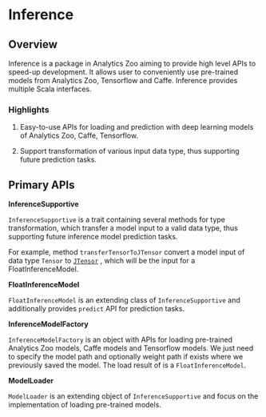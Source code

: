 # Inference


## Overview

Inference is a package in Analytics Zoo aiming to provide high level APIs to speed-up development. It 
allows user to conveniently use pre-trained models from Analytics Zoo, Tensorflow and Caffe.
Inference provides multiple Scala interfaces.


### Highlights

1. Easy-to-use APIs for loading and prediction with deep learning models of Analytics Zoo, Caffe, Tensorflow.

2. Support transformation of various input data type, thus supporting future prediction tasks.

## Primary APIs


**InferenceSupportive**

`InferenceSupportive` is a trait containing several methods for type transformation, which transfer a model input 
to a valid data type, thus supporting future inference model prediction tasks.

For example, method `transferTensorToJTensor` convert a model input of data type `Tensor` 
to [`JTensor`](https://github.com/intel-analytics/analytics-zoo/blob/88afc2d921bb50341d8d7e02d380fa28f49d246b/zoo/src/main/java/com/intel/analytics/zoo/pipeline/inference/JTensor.java)
, which will be the input for a FloatInferenceModel.

**FloatInferenceModel**

`FloatInferenceModel` is an extending class of `InferenceSupportive` and additionally provides `predict` API for prediction tasks.

**InferenceModelFactory**

`InferenceModelFactory` is an object with APIs for loading pre-trained Analytics Zoo models, Caffe models and Tensorflow models.
We just need to specify the model path and optionally weight path if exists where we previously saved the model.
The load result of is a `FloatInferenceModel`.


**ModelLoader**

`ModelLoader` is an extending object of  `InferenceSupportive` and focus on the implementation of loading pre-trained models.






